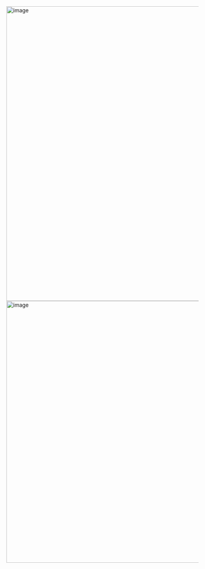 <img width="1582" height="773" alt="image" src="https://github.com/user-attachments/assets/3a306c2e-2e02-4064-94d6-10bdb380e4dc" />
<img width="591" height="687" alt="image" src="https://github.com/user-attachments/assets/9b22ecb2-cf03-4f15-bc57-fe0dd637742b" />
